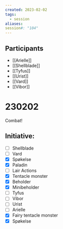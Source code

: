 ```yaml
---
created: 2023-02-02
tags:
  - session
aliases: 
session#: "104"
---
```


## Participants
- [[Arielle]]
- [[Shellblade]]
- [[Tyfus]]
- [[Urist]]
- [[Vard]]
- [[Vibor]]

# 230202
Combat!

## Initiative:
- [ ] Shellblade
- [ ] Vard
- [x] Spøkelse
- [x] Paladin
- [ ] Lair Actions
- [x] Tentacle monster
- [x] Beholder
- [x] Minibeholder
- [ ] Tyfus
- [ ] Vibor
- [ ] Urist
- [ ] Arielle
- [x] Fairy tentacle monster
- [x] Spøkelse
